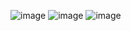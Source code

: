 ![image](https://user-images.githubusercontent.com/77219299/221833528-9cdca890-9412-4855-ae89-b624a30a2a43.png)
![image](https://user-images.githubusercontent.com/77219299/221833775-31d29c7f-3c90-43bf-9c15-9c113666ebca.png)
![image](https://user-images.githubusercontent.com/77219299/221833946-6fc12f5f-d4d8-4e3c-b924-3fbf0528d3c4.png)
